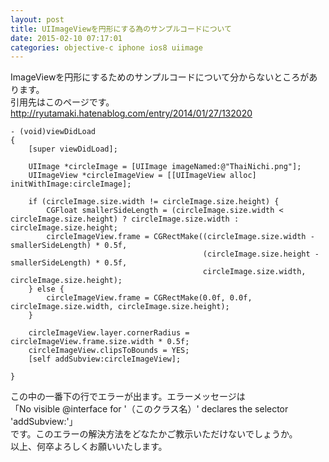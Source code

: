 ```yaml
---
layout: post
title: UIImageViewを円形にする為のサンプルコードについて
date: 2015-02-10 07:17:01
categories: objective-c iphone ios8 uiimage
---
```

<p>ImageViewを円形にするためのサンプルコードについて分からないところがあります。<br>
引用先はこのページです。<br>
<a href="http://ryutamaki.hatenablog.com/entry/2014/01/27/132020" rel="nofollow">http://ryutamaki.hatenablog.com/entry/2014/01/27/132020</a></p>

<pre><code>- (void)viewDidLoad
{
    [super viewDidLoad];

    UIImage *circleImage = [UIImage imageNamed:@"ThaiNichi.png"];
    UIImageView *circleImageView = [[UIImageView alloc] initWithImage:circleImage];

    if (circleImage.size.width != circleImage.size.height) {
        CGFloat smallerSideLength = (circleImage.size.width &lt; circleImage.size.height) ? circleImage.size.width : circleImage.size.height;
        circleImageView.frame = CGRectMake((circleImage.size.width - smallerSideLength) * 0.5f,
                                           (circleImage.size.height - smallerSideLength) * 0.5f,
                                           circleImage.size.width, circleImage.size.height);
    } else {
        circleImageView.frame = CGRectMake(0.0f, 0.0f, circleImage.size.width, circleImage.size.height);
    }

    circleImageView.layer.cornerRadius = circleImageView.frame.size.width * 0.5f;    
    circleImageView.clipsToBounds = YES;
    [self addSubview:circleImageView];

}
</code></pre>

<p>この中の一番下の行でエラーが出ます。エラーメッセージは<br>
「No visible @interface for '（このクラス名）' declares the selector 'addSubview:'」<br>
です。このエラーの解決方法をどなたかご教示いただけないでしょうか。<br>
以上、何卒よろしくお願いいたします。</p>
